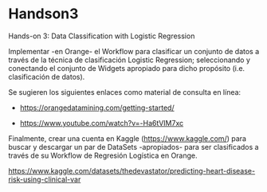 # Handson3
Hands-on 3: Data Classification with Logistic Regression

Implementar -en Orange-  el Workflow para clasificar un conjunto de datos a través de la técnica de clasificación Logistic Regression;
seleccionando y conectando el conjunto de Widgets apropiado para dicho propósito (i.e. clasificación de datos).

Se sugieren los siguientes enlaces como material de consulta en línea:

- https://orangedatamining.com/getting-started/

- https://www.youtube.com/watch?v=-Ha6tVIM7xc

Finalmente, crear una cuenta en Kaggle (https://www.kaggle.com/)  para buscar y descargar un par de DataSets -apropiados- para ser 
clasificados a través de su Workflow de Regresión Logística en Orange. 

https://www.kaggle.com/datasets/thedevastator/predicting-heart-disease-risk-using-clinical-var
